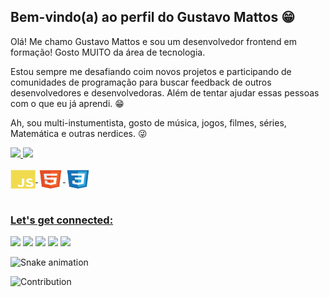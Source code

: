 ## Bem-vindo(a) ao perfil do Gustavo Mattos 😁

Olá! Me chamo Gustavo Mattos e sou um desenvolvedor frontend em formação! Gosto MUITO da área de tecnologia.

Estou sempre me desafiando coim novos projetos e participando de comunidades de programação para buscar feedback de outros desenvolvedores e desenvolvedoras. Além de tentar ajudar essas pessoas com o que eu já aprendi. 😁

Ah, sou multi-instumentista, gosto de música, jogos, filmes, séries, Matemática e outras nerdices. 😜

<div>
   <a href="https://github.com/GustavoM777">
   <img height="180em" src="https://github-readme-stats.vercel.app/api?username=GustavoM777&show_icons=true&theme=tokyonight&include_all_commits=true&count_private=true"/>
   <img height="180em" src="https://github-readme-stats.vercel.app/api/top-langs/?username=GustavoM777&layout=compact&langs_count=6&theme=tokyonight"/>

</div>
<div style="display: inline_block"><br>
  <img align="center" alt="Js" height="30" width="40" src="https://raw.githubusercontent.com/devicons/devicon/master/icons/javascript/javascript-plain.svg">
  <img align="center" alt="HTML" height="30" width="40" src="https://raw.githubusercontent.com/devicons/devicon/master/icons/html5/html5-original.svg">
  <img align="center" alt="CSS" height="30" width="40" src="https://raw.githubusercontent.com/devicons/devicon/master/icons/css3/css3-original.svg">
</div>
 
 <br>
 
  ### Let's get connected:
 
<div> 
  <a href="https://www.youtube.com/" target="_blank"><img src="https://img.shields.io/badge/YouTube-FF0000?style=for-the-badge&logo=youtube&logoColor=white" target="_blank"></a>
  <a href="https://www.instagram.com/guh_mattos/" target="_blank"><img src="https://img.shields.io/badge/-Instagram-%23E4405F?style=for-the-badge&logo=instagram&logoColor=white" target="_blank"></a>
 <a href="https://discord.com" target="_blank"><img src="https://img.shields.io/badge/Discord-7289DA?style=for-the-badge&logo=discord&logoColor=white" target="_blank"></a> 
  <a href = "mailto:guhdev7@gmail.com"><img src="https://img.shields.io/badge/-Gmail-%23333?style=for-the-badge&logo=gmail&logoColor=white" target="_blank"></a>
  <a href="https://www.linkedin.com/in/guh-mattos/" target="_blank"><img src="https://img.shields.io/badge/-LinkedIn-%230077B5?style=for-the-badge&logo=linkedin&logoColor=white" target="_blank"></a> 
 
  ![Snake animation](https://github.com/GustavoM777/GustavoM777/blob/output/github-contribution-grid-snake.svg)
  
  ![Contribution](https://activity-graph.herokuapp.com/graph?username=GustavoM777&theme=gotham&hide_border=true&area=true)

</div>
